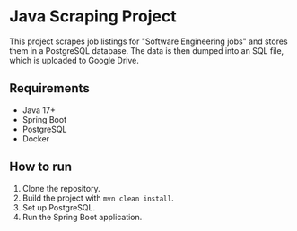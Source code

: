 # Java Scraping Project

This project scrapes job listings for "Software Engineering jobs" and stores them in a PostgreSQL database. The data is then dumped into an SQL file, which is uploaded to Google Drive.

## Requirements
- Java 17+
- Spring Boot
- PostgreSQL
- Docker

## How to run

1. Clone the repository.
2. Build the project with `mvn clean install`.
3. Set up PostgreSQL.
4. Run the Spring Boot application.

